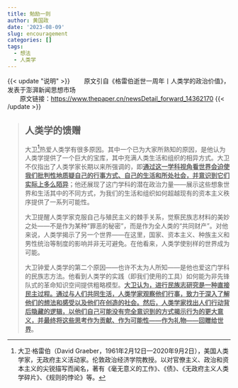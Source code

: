 ```yaml
---
title: 勉励一则
author: 黄国政
date: '2023-08-09'
slug: encouragement
categories: []
tags: 
  - 想法
  - 人类学
---
```


<!--more-->

{{< update "说明" >}}
&emsp;&emsp;原文引自《格雷伯逝世一周年丨人类学的政治价值》，发表于澎湃新闻思想市场<br>
&emsp;&emsp;原文链接：https://www.thepaper.cn/newsDetail_forward_14362170
{{< /update >}}

> ## 人类学的馈赠
>
> 大卫[^David]热爱人类学有很多原因。其中一个已为大家所熟知的原因，是他认为人类学提供了一个巨大的宝库，其中充满人类生活和组织的相异方式。大卫不仅指出了人类学家长期以来所强调的，即<u>**通过这一学科视角看世界会迫使我们批判性地质疑自己的行事方式、自己的生活和所处社会，并意识到它们实际上多么陌异**</u>；他还展现了这门学科的潜在政治力量——展示这些想象世界和生活其中的不同方式，为我们的生活和组织如何超越现有的资本主义秩序提供了一系列可能性。
>
> 大卫提醒人类学家克服自己与殖民主义的棘手关系，觉察民族志材料的美妙之处——不是作为某种“罪恶的秘密”，而是作为全人类的“共同财产”。对他来说，人类学揭示了另一个世界——在这里，国家、资本主义、种族主义和男性统治等制度的影响并非无可避免。在他看来，人类学使别样的世界成为可能。
>
> 大卫钟爱人类学的第二个原因——也许不太为人所知——是他也爱这门学科的民族志方法。他看到人类学的实践（即我们使用的工具）如何能为非先锋队式的革命知识空间提供粗略模型。<u>**大卫认为，进行民族志研究是一种直接民主过程。通过与人们共同生活，人类学家观察他们行事，致力于深入了解他们的想法和感受以及他们在创造的社会。然后，人类学家找出人们行动背后隐藏的逻辑，以他们自己可能没有完全意识到的方式揭示行为的更大意义，并最终将这些思考作为贡献、作为可能性——作为礼物——回赠给世界**</u>。

[^David]: 大卫·格雷伯（David Graeber，1961年2月12日—2020年9月2日），美国人类学家，无政府主义活动家。伦敦政治经济学院教授。以对官僚主义、政治和资本主义的尖锐描写而闻名，著有《毫无意义的工作》、《债》、《无政府主义人类学碎片》、《规则的悖论》等。